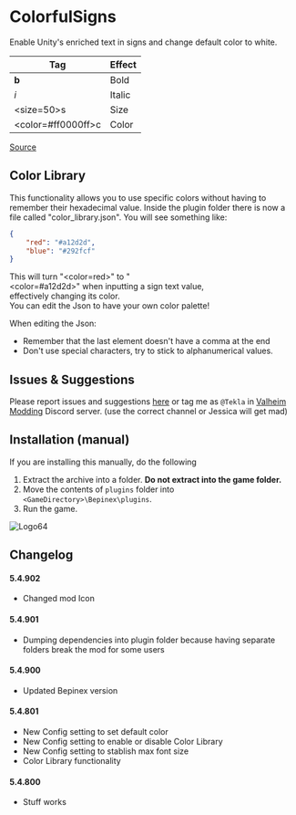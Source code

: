 # ColorfulSigns
Enable Unity's enriched text in signs and change default color to white.

| Tag | Effect |
| ----------- | ----------- |
| <b>b</b> | Bold |
| <i>i</i> | Italic |
| <size=50>s</size> | Size |
| <color=#ff0000ff>c</color> | Color |

[Source](https://docs.unity3d.com/Packages/com.unity.ugui@1.0/manual/StyledText.html)

## Color Library

This functionality allows you to use specific colors without having to remember their hexadecimal value.
Inside the plugin folder there is now a file called "color_library.json". You will see something like:

```json
{
    "red": "#a12d2d",
    "blue": "#292fcf"
}
```

This will turn "<color=red>" to "<color=#a12d2d>" when inputting a sign text value, effectively changing its color. You can edit the Json to have your own color palette!

When editing the Json:
- Remember that the last element doesn't have a comma at the end
- Don't use special characters, try to stick to alphanumerical values.

## Issues & Suggestions
Please report issues and suggestions [here](https://github.com/T3kla/ValMods/issues) or tag me as `@Tekla` in [Valheim Modding](https://discord.gg/RBq2mzeu4z) Discord server. (use the correct channel or Jessica will get mad)

## Installation (manual)
If you are installing this manually, do the following

1. Extract the archive into a folder. **Do not extract into the game folder.**
2. Move the contents of `plugins` folder into `<GameDirectory>\Bepinex\plugins`.
3. Run the game.

![Logo64](https://user-images.githubusercontent.com/23636548/112306898-a1ac1f00-8ca0-11eb-8b3e-90e73dc7bad2.png)

## Changelog
#### 5.4.902
- Changed mod Icon
#### 5.4.901
- Dumping dependencies into plugin folder because having separate folders break the mod for some users
#### 5.4.900
- Updated Bepinex version
#### 5.4.801
- New Config setting to set default color
- New Config setting to enable or disable Color Library
- New Config setting to stablish max font size
- Color Library functionality
#### 5.4.800
- Stuff works